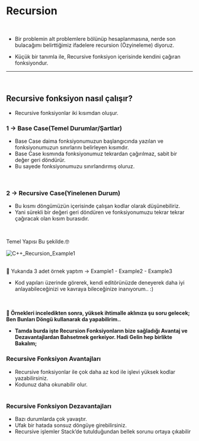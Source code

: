 # Recursion
<br/>

- Bir problemin alt problemlere bölünüp hesaplanmasına, nerde son bulacağımı belirttiğimiz ifadelere recursion (Özyineleme) diyoruz. 

- Küçük bir tanımla ile, Recursive fonksiyon içerisinde kendini çağıran fonksiyondur.

---

<br/>

## Recursive fonksiyon nasıl çalışır?

- Recursive fonksiyonlar iki kısımdan oluşur.<br/>

### 1 -> Base Case(Temel Durumlar/Şartlar)<br/>
- Base Case daima fonksiyonumuzun başlangıcında yazılan ve fonksiyonumuzun sınırlarını belirleyen kısımdır.
- Base Case kısmında fonksiyonumuz tekrardan çağırılmaz, sabit bir değer geri döndürür.
- Bu sayede fonksiyonumuzu sınırlandırmış oluruz.

<br/>

### 2 -> Recursive Case(Yinelenen Durum)<br/>
- Bu kısmı döngümüzün içerisinde çalışan kodlar olarak düşünebiliriz.
- Yani sürekli bir değeri geri döndüren ve fonksiyonumuzu tekrar tekrar çağıracak olan kısım burasıdır.

<br/>

Temel Yapısı Bu şekilde.🤓 <br/>

![C++_Recursion_Example1](https://user-images.githubusercontent.com/77436633/178626076-30bb2dde-4763-4ede-af11-db52fa8b0345.png)
<br/><br/>

🧵 Yukarıda 3 adet örnek yaptım -> Example1 - Example2 - Example3
 - Kod yapıları üzerinde görerek, kendi editörünüzde deneyerek daha iyi anlayabileceğinizi ve kavraya bileceğinize inanıyorum.. :)
 
 <br/><br/>
 <b>🧐 Örnekleri inceledikten sonra, yüksek ihtimalle aklınıza şu soru gelecek; Ben Bunları Döngü kullanarak da yapabilirim..
  - Tamda burda işte Recursion Fonksiyonların bize sağladığı Avantaj ve Dezavantajlardan Bahsetmek gerkeiyor. Hadi Gelin hep birlikte Bakalım;</b><br/>
  ### Recursive Fonksiyon Avantajları
- Recursive fonksiyonlar ile çok daha az kod ile işlevi yüksek kodlar yazabilirsiniz.
- Kodunuz daha okunabilir olur.
<br/><br/>
### Recursive Fonksiyon Dezavantajları
- Bazı durumlarda çok yavaştır.
- Ufak bir hatada sonsuz döngüye girebilirsiniz.
- Recursive işlemler Stack’de tutulduğundan bellek sorunu ortaya çıkabilir
